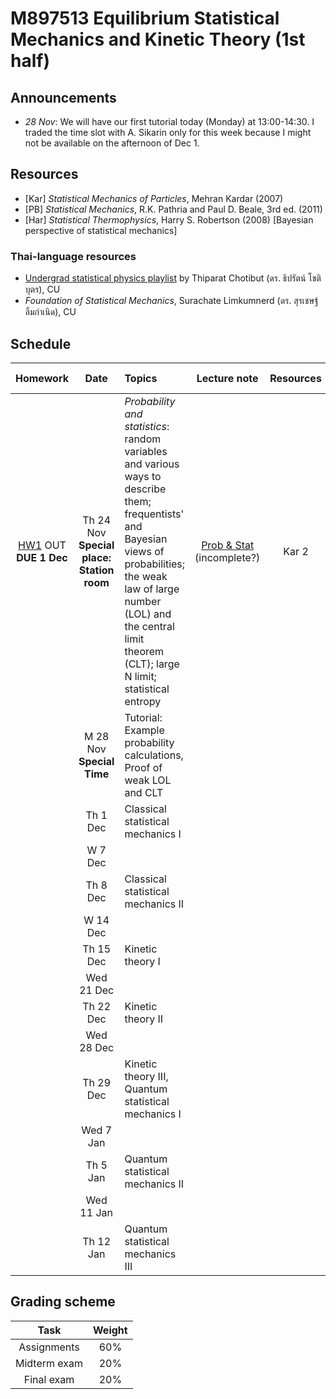 # M897513 Equilibrium Statistical Mechanics and Kinetic Theory (1st half)

## Announcements

* *28 Nov*: We will have our first tutorial today (Monday) at 13:00-14:30. I traded the time slot with A. Sikarin only for this week because I might not be available on the afternoon of Dec 1.  

## Resources

* [Kar] *Statistical Mechanics of Particles*, Mehran Kardar (2007) 
* [PB] *Statistical Mechanics*, R.K. Pathria and Paul D. Beale, 3rd ed. (2011) 
* [Har] *Statistical Thermophysics*, Harry S. Robertson (2008) [Bayesian perspective of statistical mechanics]

### Thai-language resources

* [Undergrad statistical physics playlist](https://www.youtube.com/playlist?list=PL0XuSm2_1reOH2Zsr0gKNA1uRCJ290eco) by Thiparat Chotibut (ดร. ธิปรัตน์ โชติบุตร), CU
* *Foundation of Statistical Mechanics*, Surachate Limkumnerd (ดร. สุรเชษฐ์ ลิ้มกำเนิด), CU

## Schedule

|Homework|Date| Topics |Lecture note|Resources|Additional resources|
|:------:|:--:|:-------|:----------:|:--------:|:-------------------|
|[HW1](https://github.com/Ninnat/M897513-stat-mech-2-2565/blob/main/assignments/hw1.pdf) OUT <br> **DUE 1 Dec**|Th 24 Nov <br> **Special place: Station room**|*Probability and statistics*: random variables and various ways to describe them; frequentists' and Bayesian views of probabilities; the weak law of large number (LOL) and the central limit theorem (CLT); large N limit; statistical entropy|[Prob & Stat](https://github.com/Ninnat/M897513-stat-mech-2-2565/blob/main/lecture-notes/Prob_beta.pdf) (incomplete?) |Kar 2
||M 28 Nov <br> **Special Time**|Tutorial: Example probability calculations, Proof of weak LOL and CLT
||Th 1 Dec|Classical statistical mechanics I|
||W 7 Dec|
||Th 8 Dec|Classical statistical mechanics II|
||W 14 Dec|
||Th 15 Dec|Kinetic theory I|
||Wed 21 Dec|
||Th 22 Dec|Kinetic theory II|
||Wed 28 Dec|
||Th 29 Dec|Kinetic theory III, Quantum statistical mechanics I|
||Wed 7 Jan|
||Th 5 Jan|Quantum statistical mechanics II|
||Wed 11 Jan|
||Th 12 Jan|Quantum statistical mechanics III|



## Grading scheme
|Task|Weight|
|:------:|:--:|
|Assignments|60%|
|Midterm exam|20%|
|Final exam|20%|

<!--Scanning the QR code below will bring you to this repository.

<p align="center">
  <img height="300" src="qr-code.png">
</p>-->

